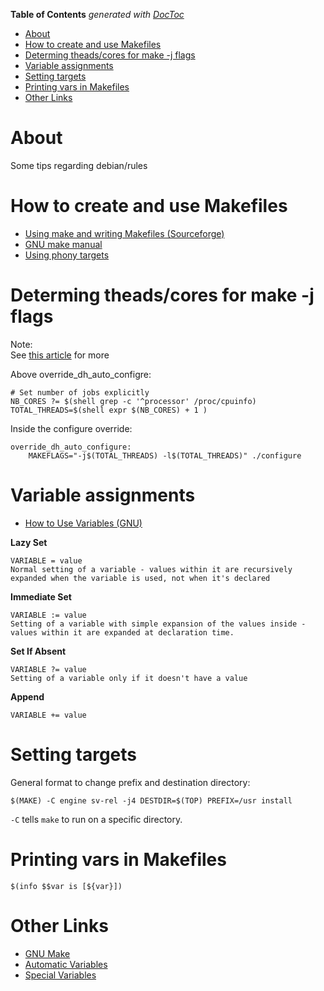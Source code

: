 <!-- START doctoc generated TOC please keep comment here to allow auto update -->
<!-- DON'T EDIT THIS SECTION, INSTEAD RE-RUN doctoc TO UPDATE -->
**Table of Contents**  *generated with [DocToc](https://github.com/thlorenz/doctoc)*

- [About](#about)
- [How to create and use Makefiles](#how-to-create-and-use-makefiles)
- [Determing theads/cores for make -j flags](#determing-theadscores-for-make--j-flags)
- [Variable assignments](#variable-assignments)
- [Setting targets](#setting-targets)
- [Printing vars in Makefiles](#printing-vars-in-makefiles)
- [Other Links](#other-links)

<!-- END doctoc generated TOC please keep comment here to allow auto update -->

# About
Some tips regarding debian/rules

# How to create and use Makefiles
* [Using make and writing Makefiles (Sourceforge)](http://makepp.sourceforge.net/1.19/makepp_tutorial.html)
* [GNU make manual](https://www.gnu.org/software/make/manual/html_node/index.html#SEC_Contents)
* [Using phony targets](https://www.gnu.org/software/make/manual/html_node/Phony-Targets.html)

# Determing theads/cores for make -j flags

Note:  
See [this article](http://www.math-linux.com/linux/tip-of-the-day/article/speedup-gnu-make-build-and-compilation-process) for more

Above override_dh_auto_configre:
```
# Set number of jobs explicitly
NB_CORES ?= $(shell grep -c '^processor' /proc/cpuinfo)
TOTAL_THREADS=$(shell expr $(NB_CORES) + 1 )
```

Inside the configure override:

```
override_dh_auto_configure:
	MAKEFLAGS="-j$(TOTAL_THREADS) -l$(TOTAL_THREADS)" ./configure
```
	
# Variable assignments

* [How to Use Variables (GNU)](https://ftp.gnu.org/old-gnu/Manuals/make-3.79.1/html_chapter/make_6.html)


**Lazy Set**

```
VARIABLE = value
Normal setting of a variable - values within it are recursively expanded when the variable is used, not when it's declared
```

**Immediate Set**

```
VARIABLE := value
Setting of a variable with simple expansion of the values inside - values within it are expanded at declaration time.
```

**Set If Absent**

```
VARIABLE ?= value
Setting of a variable only if it doesn't have a value
```

**Append**

```
VARIABLE += value
```

# Setting targets

General format to change prefix and destination directory:

```
$(MAKE) -C engine sv-rel -j4 DESTDIR=$(TOP) PREFIX=/usr install
```

`-C` tells `make` to run on a specific directory.


# Printing vars in Makefiles

```
$(info $$var is [${var}])
```

# Other Links

* [GNU Make](https://www.gnu.org/software/make/manual/make.html)
* [Automatic Variables](https://www.gnu.org/software/make/manual/html_node/Automatic-Variables.html)
* [Special Variables](https://www.gnu.org/software/make/manual/html_node/Special-Variables.html)
